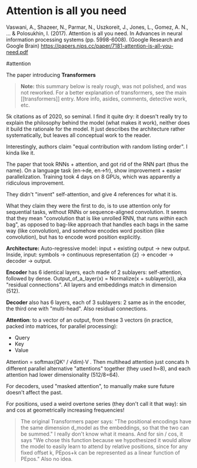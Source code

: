# Attention is all you need

Vaswani, A., Shazeer, N., Parmar, N., Uszkoreit, J., Jones, L., Gomez, A. N., ... & Polosukhin, I. (2017). Attention is all you need. In Advances in neural information processing systems (pp. 5998-6008).
(Google Research and Google Brain)
https://papers.nips.cc/paper/7181-attention-is-all-you-need.pdf

#attention

The paper introducing **Transformers**

> **Note:** this summary below is realy rough, was not polished, and was not reworked. For a better explanation of transformers, see the main [[transformers]] entry. More info, asides, comments, detective work, etc.

5k citations as of 2020, so seminal. I find it quite dry: it doesn't really try to explain the philosophy behind the model (what makes it work), neither does it build the rationale for the model. It just describes the architecture rather systematically, but leaves all conceptual work to the reader.

Interestingly, authors claim "equal contribution with random listing order". I kinda like it.

The paper that took RNNs + attention, and got rid of the RNN part (thus the name). On a language task (en→de, en→fr), show improvement + easier parallelization. Training took 4 days on 8 GPUs, which was apparently a ridiculous improvement.

They didn't "invent" self-attention, and give 4 references for what it is.

What they claim they were the first to do, is to use attention only for sequential tasks, without RNNs or sequence-aligned convolution. It seems that they mean "convolution that is like unrolled RNN, that runs _within_ each bag", as opposed to bag-like approach that handles each bags in the same way (like convolution), and somehow encodes word position (like convolution), but has to encode word position explicitly.



**Architecture:** Auto-regressive model: input + existing output → new output. Inside, input: symbols → continuous representation {z} → encoder → decoder → output. 

**Encoder** has 6 identical layers, each made of 2 sublayers: self-attention, followed by dense. Output_of_a_layer(x) = Normalize(x + sublayer(x)), aka "residual connections". All layers and embeddings match in dimension (512).

**Decoder** also has 6 layers, each of 3 sublayers: 2 same as in the encoder, the third one with "multi-head". Also residual connections.

**Attention**:  to a vector of an output, from these 3 vectors (in practice, packed into matrices, for parallel processing):
* Query
* Key
* Value

Attention = softmax(QKᵀ / √dim)∙V . Then multihead attention just concats h different parallel alternative "attentions" together (they used h=8), and each attention had lower dimensionality (512/8=64).

For decoders, used "masked attention", to manually make sure future doesn't affect the past.

For positions, used a weird overtone series (they don't call it that way): sin and cos at geometrically increasing frequencies!

> The original Transformers paper says: "The positional encodings have the same dimension d_model as the embeddings, so that the two can be summed." I really don't know what it means. And for sin / cos, it says "We chose this function because we hypothesized it would allow the model to easily learn to attend by relative positions, since for any fixed offset k, PEpos+k can be represented as a linear function of PEpos." Also no idea.